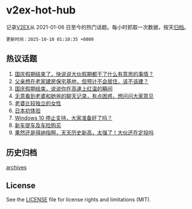# v2ex-hot-hub

 记录[V2EX](https://www.v2ex.com/)从 2021-01-06 日至今的热门话题。每小时抓取一次数据，按天[归档](archives)。

`更新时间：2025-10-10 01:10:35 +0800`

## 热议话题

1. [国庆假期结束了，快说说大伙假期都干了什么有意思的事情？](https://www.v2ex.com/t/1163783)
1. [父亲想在老家建房保宅基地，但预计不会居住，该不该建？](https://www.v2ex.com/t/1163795)
1. [国庆假期结束，说说你在高速上红温的瞬间](https://www.v2ex.com/t/1163792)
1. [无意看到老婆和她爸的聊天记录，有点困惑，想问问大家意见](https://www.v2ex.com/t/1163820)
1. [老婆比较独立的女性](https://www.v2ex.com/t/1163804)
1. [日本初体验](https://www.v2ex.com/t/1163825)
1. [Windows 10 停止支持，大家准备好了吗？](https://www.v2ex.com/t/1163876)
1. [新车提车及车险购买](https://www.v2ex.com/t/1163781)
1. [果然还是得纳指啊，天天历史新高，太强了！大伙还在定投吗](https://www.v2ex.com/t/1163785)

## 历史归档

[archives](archives)

## License

See the [LICENSE](LICENSE) file for license rights and limitations (MIT).

